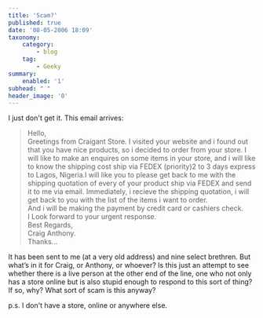 ```yaml
---
title: 'Scam?'
published: true
date: '08-05-2006 18:09'
taxonomy:
    category:
        - blog
    tag:
        - Geeky
summary:
    enabled: '1'
subhead: " "
header_image: '0'
---
```


I just don't get it. This email arrives:


> Hello,  
>  Greetings from Craigant Store. I visited your website and i found out that you have nice products, so i decided to order from your store. I will like to make an enquires on some items in your store, and i will like to know the shipping cost ship via FEDEX (priority)2 to 3 days express to Lagos, Nigeria.I will like you to please get back to me with the shipping quotation of every of your product ship via FEDEX and send it to me via email. Immediately, i recieve the shipping quotation, i will get back to you with the list of the items i want to order.  
> And i will be making the payment by credit card or cashiers check.  
>  I Look forward to your urgent response.  
> Best Regards,  
> Craig Anthony.  
> Thanks...

It has been sent to me (at a very old address) and nine select brethren. But what’s in it for Craig, or Anthony, or whoever? Is this just an attempt to see whether there is a live person at the other end of the line, one who not only has a store online but is also stupid enough to respond to this sort of thing? If so, why? What sort of scam is this anyway?

p.s. I don't have a store, online or anywhere else.
